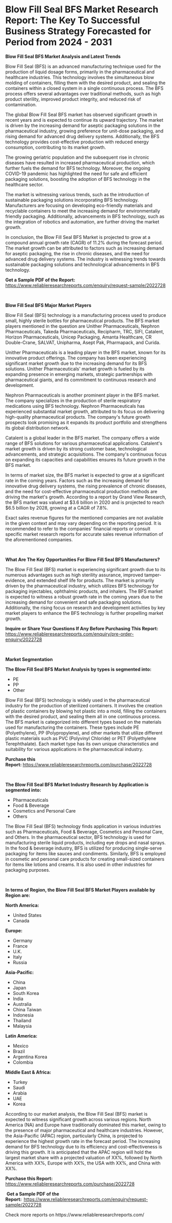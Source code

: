 <p><h1>Blow Fill Seal BFS Market Research Report: The Key To Successful Business Strategy Forecasted for Period from 2024 - 2031</h1></p><p><strong>Blow Fill Seal BFS Market Analysis and Latest Trends</strong></p>
<p><p>Blow Fill Seal (BFS) is an advanced manufacturing technique used for the production of liquid dosage forms, primarily in the pharmaceutical and healthcare industries. This technology involves the simultaneous blow molding of containers, filling them with the desired product, and sealing the containers within a closed system in a single continuous process. The BFS process offers several advantages over traditional methods, such as high product sterility, improved product integrity, and reduced risk of contamination.</p><p>The global Blow Fill Seal BFS market has observed significant growth in recent years and is expected to continue its upward trajectory. The market is driven by the increasing demand for aseptic packaging solutions in the pharmaceutical industry, growing preference for unit-dose packaging, and rising demand for advanced drug delivery systems. Additionally, the BFS technology provides cost-effective production with reduced energy consumption, contributing to its market growth.</p><p>The growing geriatric population and the subsequent rise in chronic diseases have resulted in increased pharmaceutical production, which further fuels the demand for BFS technology. Moreover, the ongoing COVID-19 pandemic has highlighted the need for safe and efficient packaging solutions, boosting the adoption of BFS technology in the healthcare sector.</p><p>The market is witnessing various trends, such as the introduction of sustainable packaging solutions incorporating BFS technology. Manufacturers are focusing on developing eco-friendly materials and recyclable containers to meet the increasing demand for environmentally friendly packaging. Additionally, advancements in BFS technology, such as the integration of robotics and automation, are further driving the market growth.</p><p>In conclusion, the Blow Fill Seal BFS Market is projected to grow at a compound annual growth rate (CAGR) of 11.2% during the forecast period. The market growth can be attributed to factors such as increasing demand for aseptic packaging, the rise in chronic diseases, and the need for advanced drug delivery systems. The industry is witnessing trends towards sustainable packaging solutions and technological advancements in BFS technology.</p></p>
<p><strong>Get a Sample PDF of the Report:&nbsp;</strong> <a href="https://www.reliableresearchreports.com/enquiry/request-sample/2022728">https://www.reliableresearchreports.com/enquiry/request-sample/2022728</a></p>
<p>&nbsp;</p>
<p><strong>Blow Fill Seal BFS Major Market Players</strong></p>
<p><p>Blow Fill Seal (BFS) technology is a manufacturing process used to produce small, highly sterile bottles for pharmaceutical products. The BFS market players mentioned in the question are Unither Pharmaceuticals, Nephron Pharmaceuticals, Takeda Pharmaceuticals, Recipharm, TRC, SIFI, Catalent, Horizon Pharmaceuticals, Unicep Packaging, Amanta Healthcare, CR Double-Crane, SALVAT, Unipharma, Asept Pak, Pharmapack, and Curida.</p><p>Unither Pharmaceuticals is a leading player in the BFS market, known for its innovative product offerings. The company has been experiencing significant market growth due to the increasing demand for its BFS solutions. Unither Pharmaceuticals' market growth is fueled by its expanding presence in emerging markets, strategic partnerships with pharmaceutical giants, and its commitment to continuous research and development.</p><p>Nephron Pharmaceuticals is another prominent player in the BFS market. The company specializes in the production of sterile respiratory medications using BFS technology. Nephron Pharmaceuticals has experienced substantial market growth, attributed to its focus on delivering high-quality pharmaceutical products. The company's future growth prospects look promising as it expands its product portfolio and strengthens its global distribution network.</p><p>Catalent is a global leader in the BFS market. The company offers a wide range of BFS solutions for various pharmaceutical applications. Catalent's market growth is driven by its strong customer base, technological advancements, and strategic acquisitions. The company's continuous focus on expanding its capacities and capabilities ensures its future growth in the BFS market.</p><p>In terms of market size, the BFS market is expected to grow at a significant rate in the coming years. Factors such as the increasing demand for innovative drug delivery systems, the rising prevalence of chronic diseases, and the need for cost-effective pharmaceutical production methods are driving the market's growth. According to a report by Grand View Research, the BFS market was valued at $3.6 billion in 2020 and is projected to reach $6.5 billion by 2028, growing at a CAGR of 7.8%.</p><p>Exact sales revenue figures for the mentioned companies are not available in the given context and may vary depending on the reporting period. It is recommended to refer to the companies' financial reports or consult specific market research reports for accurate sales revenue information of the aforementioned companies.</p></p>
<p>&nbsp;</p>
<p><strong>What Are The Key Opportunities For Blow Fill Seal BFS Manufacturers?</strong></p>
<p><p>The Blow Fill Seal (BFS) market is experiencing significant growth due to its numerous advantages such as high sterility assurance, improved tamper-evidence, and extended shelf life for products. The market is primarily driven by the pharmaceutical industry, which utilizes BFS technology for packaging injectables, ophthalmic products, and inhalers. The BFS market is expected to witness a robust growth rate in the coming years due to the increasing demand for convenient and safe packaging solutions. Additionally, the rising focus on research and development activities by key market players to enhance the BFS technology is further propelling market growth.</p></p>
<p><strong>Inquire or Share Your Questions If Any Before Purchasing This Report:</strong> <a href="https://www.reliableresearchreports.com/enquiry/pre-order-enquiry/2022728">https://www.reliableresearchreports.com/enquiry/pre-order-enquiry/2022728</a></p>
<p>&nbsp;</p>
<p><strong>Market Segmentation</strong></p>
<p><strong>The Blow Fill Seal BFS Market Analysis by types is segmented into:</strong></p>
<p><ul><li>PE</li><li>PP</li><li>Other</li></ul></p>
<p><p>Blow Fill Seal (BFS) technology is widely used in the pharmaceutical industry for the production of sterilized containers. It involves the creation of plastic containers by blowing hot plastic into a mold, filling the containers with the desired product, and sealing them all in one continuous process. The BFS market is categorized into different types based on the materials used for manufacturing the containers. These types include PE (Polyethylene), PP (Polypropylene), and other markets that utilize different plastic materials such as PVC (Polyvinyl Chloride) or PET (Polyethylene Terephthalate). Each market type has its own unique characteristics and suitability for various applications in the pharmaceutical industry.</p></p>
<p><strong>Purchase this Report:&nbsp;</strong><a href="https://www.reliableresearchreports.com/purchase/2022728">https://www.reliableresearchreports.com/purchase/2022728</a></p>
<p>&nbsp;</p>
<p><strong>The Blow Fill Seal BFS Market Industry Research by Application is segmented into:</strong></p>
<p><ul><li>Pharmaceuticals</li><li>Food & Beverage</li><li>Cosmetics and Personal Care</li><li>Others</li></ul></p>
<p><p>The Blow Fill Seal (BFS) technology finds application in various industries such as Pharmaceuticals, Food & Beverage, Cosmetics and Personal Care, and Others. In the pharmaceutical sector, BFS technology is used for manufacturing sterile liquid products, including eye drops and nasal sprays. In the food & beverage industry, BFS is utilized for producing single-serve packaging for items like sauces and condiments. Similarly, BFS is employed in cosmetic and personal care products for creating small-sized containers for items like lotions and creams. It is also used in other industries for packaging purposes.</p></p>
<p>&nbsp;</p>
<p><strong>In terms of Region, the Blow Fill Seal BFS Market Players available by Region are:</strong></p>
<p>
    <p> <strong> North America: </strong>
        <ul>
            <li>United States</li>
            <li>Canada</li>
        </ul>
        </p> 
    <p> <strong> Europe: </strong>
        <ul>
            <li>Germany</li>
            <li>France</li>
            <li>U.K.</li>
            <li>Italy</li>
            <li>Russia</li>
        </ul>
        </p> 
    <p> <strong> Asia-Pacific: </strong>
        <ul>
            <li>China</li>
            <li>Japan</li>
            <li>South Korea</li>
            <li>India</li>
            <li>Australia</li>
            <li>China Taiwan</li>
            <li>Indonesia</li>
            <li>Thailand</li>
            <li>Malaysia</li>
        </ul>
        </p> 
    <p> <strong> Latin America: </strong>
        <ul>
            <li>Mexico</li>
            <li>Brazil</li>
            <li>Argentina Korea</li>
            <li>Colombia</li>
        </ul>
        </p> 
    <p> <strong> Middle East & Africa: </strong>
        <ul>
            <li>Turkey</li>
            <li>Saudi</li>
            <li>Arabia</li>
            <li>UAE</li>
            <li>Korea</li>
        </ul>
    </p>
    </p>
<p><p>According to our market analysis, the Blow Fill Seal (BFS) market is expected to witness significant growth across various regions. North America (NA) and Europe have traditionally dominated this market, owing to the presence of major pharmaceutical and healthcare industries. However, the Asia-Pacific (APAC) region, particularly China, is projected to experience the highest growth rate in the forecast period. The increasing demand for BFS technology due to its efficiency and cost-effectiveness is driving this growth. It is anticipated that the APAC region will hold the largest market share with a projected valuation of XX%, followed by North America with XX%, Europe with XX%, the USA with XX%, and China with XX%.</p></p>
<p><strong>Purchase this Report: </strong><a href="https://www.reliableresearchreports.com/purchase/2022728">https://www.reliableresearchreports.com/purchase/2022728</a></p>
<p>&nbsp;<strong>Get a Sample PDF of the Report:&nbsp;&nbsp;</strong><a href="https://www.reliableresearchreports.com/enquiry/request-sample/2022728">https://www.reliableresearchreports.com/enquiry/request-sample/2022728</a></p>
<p><strong></strong></p>
<p>Check more reports on https://www.reliableresearchreports.com/</p>